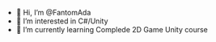 - 👋 Hi, I’m @FantomAda
- 👀 I’m interested in C#/Unity
- 🌱 I’m currently learning Complede 2D Game Unity course

<!---
FantomAda/FantomAda is a ✨ special ✨ repository because its `README.md` (this file) appears on your GitHub profile.
You can click the Preview link to take a look at your changes.
--->
